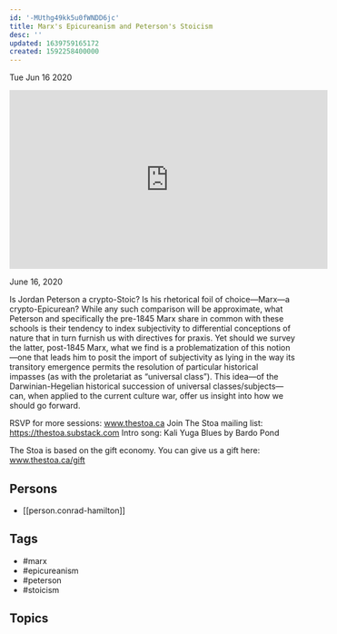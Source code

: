 ```yaml
---
id: '-MUthg49kk5u0fWNDD6jc'
title: Marx's Epicureanism and Peterson's Stoicism
desc: ''
updated: 1639759165172
created: 1592258400000
---
```





Tue Jun 16 2020

<iframe width="560" height="315" src="https://www.youtube.com/embed/mVAgJcwMm58" title="Marx's Epicureanism and Peterson's Stoicism w/ Conrad Hamilton" frameborder="0" allow="accelerometer; autoplay; clipboard-write; encrypted-media; gyroscope; picture-in-picture" allowfullscreen ></iframe>

June 16, 2020

Is Jordan Peterson a crypto-Stoic? Is his rhetorical foil of choice—Marx—a crypto-Epicurean? While any such comparison will be approximate, what Peterson and specifically the pre-1845 Marx share in common with these schools is their tendency to index subjectivity to differential conceptions of nature that in turn furnish us with directives for praxis. Yet should we survey the latter, post-1845 Marx, what we find is a problematization of this notion—one that leads him to posit the import of subjectivity as lying in the way its transitory emergence permits the resolution of particular historical impasses (as with the proletariat as “universal class”). This idea—of the Darwinian-Hegelian historical succession of universal classes/subjects—can, when applied to the current culture war, offer us insight into how we should go forward.

RSVP for more sessions: www.thestoa.ca
Join The Stoa mailing list: https://thestoa.substack.com
Intro song: Kali Yuga Blues by Bardo Pond

The Stoa is based on the gift economy. You can give us a gift here: www.thestoa.ca/gift

## Persons

- [[person.conrad-hamilton]]

## Tags

- #marx
- #epicureanism
- #peterson
- #stoicism

## Topics



